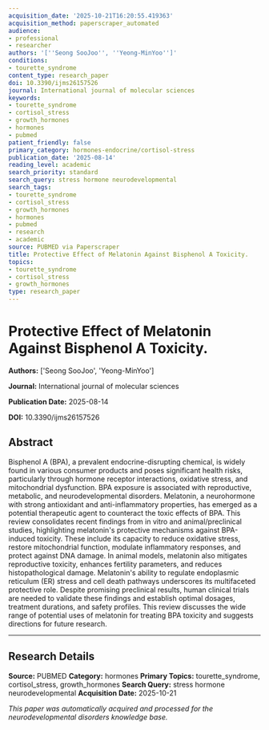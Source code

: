 ```yaml
---
acquisition_date: '2025-10-21T16:20:55.419363'
acquisition_method: paperscraper_automated
audience:
- professional
- researcher
authors: '[''Seong SooJoo'', ''Yeong-MinYoo'']'
conditions:
- tourette_syndrome
content_type: research_paper
doi: 10.3390/ijms26157526
journal: International journal of molecular sciences
keywords:
- tourette_syndrome
- cortisol_stress
- growth_hormones
- hormones
- pubmed
patient_friendly: false
primary_category: hormones-endocrine/cortisol-stress
publication_date: '2025-08-14'
reading_level: academic
search_priority: standard
search_query: stress hormone neurodevelopmental
search_tags:
- tourette_syndrome
- cortisol_stress
- growth_hormones
- hormones
- pubmed
- research
- academic
source: PUBMED via Paperscraper
title: Protective Effect of Melatonin Against Bisphenol A Toxicity.
topics:
- tourette_syndrome
- cortisol_stress
- growth_hormones
type: research_paper
---
```


# Protective Effect of Melatonin Against Bisphenol A Toxicity.

**Authors:** ['Seong SooJoo', 'Yeong-MinYoo']

**Journal:** International journal of molecular sciences

**Publication Date:** 2025-08-14

**DOI:** 10.3390/ijms26157526

## Abstract

Bisphenol A (BPA), a prevalent endocrine-disrupting chemical, is widely found in various consumer products and poses significant health risks, particularly through hormone receptor interactions, oxidative stress, and mitochondrial dysfunction. BPA exposure is associated with reproductive, metabolic, and neurodevelopmental disorders. Melatonin, a neurohormone with strong antioxidant and anti-inflammatory properties, has emerged as a potential therapeutic agent to counteract the toxic effects of BPA. This review consolidates recent findings from in vitro and animal/preclinical studies, highlighting melatonin's protective mechanisms against BPA-induced toxicity. These include its capacity to reduce oxidative stress, restore mitochondrial function, modulate inflammatory responses, and protect against DNA damage. In animal models, melatonin also mitigates reproductive toxicity, enhances fertility parameters, and reduces histopathological damage. Melatonin's ability to regulate endoplasmic reticulum (ER) stress and cell death pathways underscores its multifaceted protective role. Despite promising preclinical results, human clinical trials are needed to validate these findings and establish optimal dosages, treatment durations, and safety profiles. This review discusses the wide range of potential uses of melatonin for treating BPA toxicity and suggests directions for future research.

---

## Research Details

**Source:** PUBMED
**Category:** hormones
**Primary Topics:** tourette_syndrome, cortisol_stress, growth_hormones
**Search Query:** stress hormone neurodevelopmental
**Acquisition Date:** 2025-10-21

*This paper was automatically acquired and processed for the neurodevelopmental disorders knowledge base.*
